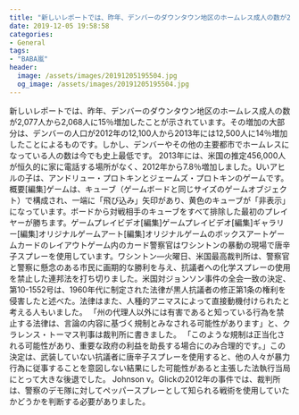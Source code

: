 ```yaml
---
title: "新しいレポートでは、昨年、デンバーのダウンタウン地区のホームレス成人の数が2,077人から2,068人に15％増加したことが示されています。"
date: 2019-12-05 19:58:58
categories:
- General
tags:
- "BABA嵐"
header:
  image: /assets/images/20191205195504.jpg
  og_image: /assets/images/20191205195504.jpg
---
```


新しいレポートでは、昨年、デンバーのダウンタウン地区のホームレス成人の数が2,077人から2,068人に15％増加したことが示されています。その増加の大部分は、デンバーの人口が2012年の12,100人から2013年には12,500人に14％増加したことによるものです。しかし、デンバーやその他の主要都市でホームレスになっている人の数は今でも史上最低です。 2013年には、米国の推定456,000人が恒久的に家に電話する場所がなく、2012年から7.8％増加しました。Uいアヒルの子は、アンドリュー・プロトキンとジェームズ・プロトキンのゲームです。概要[編集]ゲームは、キューブ（ゲームボードと同じサイズのゲームオブジェクト）で構成され、一端に「飛び込み」矢印があり、黄色のキューブが「非表示」になっています。ボードから対戦相手のキューブをすべて排除した最初のプレイヤーが勝ちます。ゲームプレイビデオ[編集]ゲームプレイビデオ[編集]ギャラリー[編集]オリジナルゲームアート[編集]オリジナルゲームのボックスアートゲームカードのレイアウトゲーム内のカード警察官はワシントンの暴動の現場で唐辛子スプレーを使用しています。ワシントン—火曜日、米国最高裁判所は、警察官と警察に懸念のある市民に画期的な勝利を与え、抗議者への化学スプレーの使用を禁止した連邦法を打ち切りました。米国対ジョンソン事件の全会一致の決定、第10-1552号は、1960年代に制定された法律が黒人抗議者の修正第1条の権利を侵害したと述べた。法律はまた、人種的アニマスによって直接動機付けられたと考える人もいました。 「州の代理人以外には有害であると知っている行為を禁止する法律は、言論の内容に基づく規制とみなされる可能性があります」と、クラレンス・トーマス判事は裁判所に書きました。 「このような規制は正当化される可能性があり、重要な政府の利益を助長する場合にのみ合理的です。」この決定は、武装していない抗議者に唐辛子スプレーを使用すると、他の人々が暴力行為に従事することを意図しない結果にした可能性があると主張した法執行当局にとって大きな後退でした。 Johnson v。Glickの2012年の事件では、裁判所は、警察のデモ隊に対してペッパースプレーとして知られる戦術を使用していたかどうかを判断する必要がありました。
